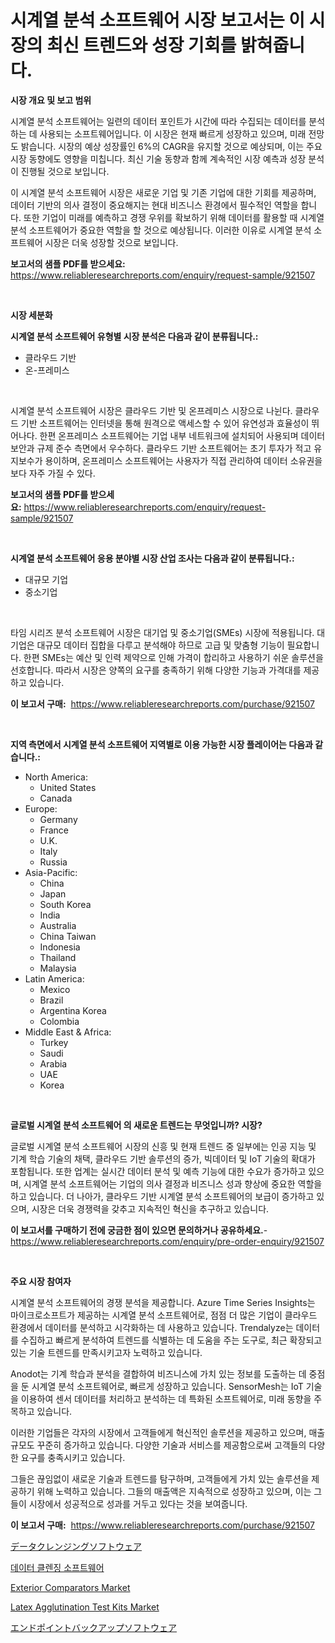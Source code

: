 <p><h1>시계열 분석 소프트웨어 시장 보고서는 이 시장의 최신 트렌드와 성장 기회를 밝혀줍니다.</h1></p><p><strong>시장 개요 및 보고 범위</strong></p>
<p><p>시계열 분석 소프트웨어는 일련의 데이터 포인트가 시간에 따라 수집되는 데이터를 분석하는 데 사용되는 소프트웨어입니다. 이 시장은 현재 빠르게 성장하고 있으며, 미래 전망도 밝습니다. 시장의 예상 성장률인 6%의 CAGR을 유지할 것으로 예상되며, 이는 주요 시장 동향에도 영향을 미칩니다. 최신 기술 동향과 함께 계속적인 시장 예측과 성장 분석이 진행될 것으로 보입니다.</p><p>이 시계열 분석 소프트웨어 시장은 새로운 기업 및 기존 기업에 대한 기회를 제공하며, 데이터 기반의 의사 결정이 중요해지는 현대 비즈니스 환경에서 필수적인 역할을 합니다. 또한 기업이 미래를 예측하고 경쟁 우위를 확보하기 위해 데이터를 활용할 때 시계열 분석 소프트웨어가 중요한 역할을 할 것으로 예상됩니다. 이러한 이유로 시계열 분석 소프트웨어 시장은 더욱 성장할 것으로 보입니다.</p></p>
<p><strong>보고서의 샘플 PDF를 받으세요:</strong> <a href="https://www.reliableresearchreports.com/enquiry/request-sample/921507">https://www.reliableresearchreports.com/enquiry/request-sample/921507</a></p>
<p>&nbsp;</p>
<p><strong>시장 세분화</strong></p>
<p><strong>시계열 분석 소프트웨어 유형별 시장 분석은 다음과 같이 분류됩니다.:</strong></p>
<p><ul><li>클라우드 기반</li><li>온-프레미스</li></ul></p>
<p>&nbsp;</p>
<p><p>시계열 분석 소프트웨어 시장은 클라우드 기반 및 온프레미스 시장으로 나뉜다. 클라우드 기반 소프트웨어는 인터넷을 통해 원격으로 액세스할 수 있어 유연성과 효율성이 뛰어나다. 한편 온프레미스 소프트웨어는 기업 내부 네트워크에 설치되어 사용되며 데이터 보안과 규제 준수 측면에서 우수하다. 클라우드 기반 소프트웨어는 초기 투자가 적고 유지보수가 용이하며, 온프레미스 소프트웨어는 사용자가 직접 관리하여 데이터 소유권을 보다 자주 가질 수 있다.</p></p>
<p><strong>보고서의 샘플 PDF를 받으세요:</strong>&nbsp;<a href="https://www.reliableresearchreports.com/enquiry/request-sample/921507">https://www.reliableresearchreports.com/enquiry/request-sample/921507</a></p>
<p>&nbsp;</p>
<p><strong> 시계열 분석 소프트웨어 응용 분야별 시장 산업 조사는 다음과 같이 분류됩니다.:</strong></p>
<p><ul><li>대규모 기업</li><li>중소기업</li></ul></p>
<p>&nbsp;</p>
<p><p>타임 시리즈 분석 소프트웨어 시장은 대기업 및 중소기업(SMEs) 시장에 적용됩니다. 대기업은 대규모 데이터 집합을 다루고 분석해야 하므로 고급 및 맞춤형 기능이 필요합니다. 한편 SMEs는 예산 및 인력 제약으로 인해 가격이 합리하고 사용하기 쉬운 솔루션을 선호합니다. 따라서 시장은 양쪽의 요구를 충족하기 위해 다양한 기능과 가격대를 제공하고 있습니다.</p></p>
<p><strong>이 보고서 구매:</strong>&nbsp; <a href="https://www.reliableresearchreports.com/purchase/921507">https://www.reliableresearchreports.com/purchase/921507</a></p>
<p>&nbsp;</p>
<p><strong>지역 측면에서 시계열 분석 소프트웨어 지역별로 이용 가능한 시장 플레이어는 다음과 같습니다.:</strong></p>
<p><ul>
    <li>
        North America:
        <ul>
            <li>United States</li>
            <li>Canada</li>
        </ul>
    </li>
    <li>
        Europe:
        <ul>
            <li>Germany</li>
            <li>France</li>
            <li>U.K.</li>
            <li>Italy</li>
            <li>Russia</li>
        </ul>
    </li>
    <li>
        Asia-Pacific:
        <ul>
            <li>China</li>
            <li>Japan</li>
            <li>South Korea</li>
            <li>India</li>
            <li>Australia</li>
            <li>China Taiwan</li>
            <li>Indonesia</li>
            <li>Thailand</li>
            <li>Malaysia</li>
        </ul>
    </li>
    <li>
        Latin America:
        <ul>
            <li>Mexico</li>
            <li>Brazil</li>
            <li>Argentina Korea</li>
            <li>Colombia</li>
        </ul>
    </li>
    <li>
        Middle East & Africa:
        <ul>
            <li>Turkey</li>
            <li>Saudi</li>
            <li>Arabia</li>
            <li>UAE</li>
            <li>Korea</li>
        </ul>
    </li>
    </ul></p>
<p>&nbsp;</p>
<p><strong>글로벌 시계열 분석 소프트웨어 의 새로운 트렌드는 무엇입니까? 시장?</strong></p>
<p><p>글로벌 시계열 분석 소프트웨어 시장의 신흥 및 현재 트렌드 중 일부에는 인공 지능 및 기계 학습 기술의 채택, 클라우드 기반 솔루션의 증가, 빅데이터 및 IoT 기술의 확대가 포함됩니다. 또한 업계는 실시간 데이터 분석 및 예측 기능에 대한 수요가 증가하고 있으며, 시계열 분석 소프트웨어는 기업의 의사 결정과 비즈니스 성과 향상에 중요한 역할을 하고 있습니다. 더 나아가, 클라우드 기반 시계열 분석 소프트웨어의 보급이 증가하고 있으며, 시장은 더욱 경쟁력을 갖추고 지속적인 혁신을 추구하고 있습니다.</p></p>
<p><strong>이 보고서를 구매하기 전에 궁금한 점이 있으면 문의하거나 공유하세요.</strong>- <a href="https://www.reliableresearchreports.com/enquiry/pre-order-enquiry/921507">https://www.reliableresearchreports.com/enquiry/pre-order-enquiry/921507</a></p>
<p>&nbsp;</p>
<p><strong>주요 시장 참여자</strong></p>
<p><p>시계열 분석 소프트웨어의 경쟁 분석을 제공합니다. Azure Time Series Insights는 마이크로소프트가 제공하는 시계열 분석 소프트웨어로, 점점 더 많은 기업이 클라우드 환경에서 데이터를 분석하고 시각화하는 데 사용하고 있습니다. Trendalyze는 데이터를 수집하고 빠르게 분석하여 트렌드를 식별하는 데 도움을 주는 도구로, 최근 확장되고 있는 기술 트렌드를 만족시키고자 노력하고 있습니다.</p><p>Anodot는 기계 학습과 분석을 결합하여 비즈니스에 가치 있는 정보를 도출하는 데 중점을 둔 시계열 분석 소프트웨어로, 빠르게 성장하고 있습니다. SensorMesh는 IoT 기술을 이용하여 센서 데이터를 처리하고 분석하는 데 특화된 소프트웨어로, 미래 동향을 주목하고 있습니다.</p><p>이러한 기업들은 각자의 시장에서 고객들에게 혁신적인 솔루션을 제공하고 있으며, 매출 규모도 꾸준히 증가하고 있습니다. 다양한 기술과 서비스를 제공함으로써 고객들의 다양한 요구를 충족시키고 있습니다.</p><p>그들은 끊임없이 새로운 기술과 트렌드를 탐구하며, 고객들에게 가치 있는 솔루션을 제공하기 위해 노력하고 있습니다. 그들의 매출액은 지속적으로 성장하고 있으며, 이는 그들이 시장에서 성공적으로 성과를 거두고 있다는 것을 보여줍니다.</p></p>
<p><strong>이 보고서 구매:</strong>&nbsp;&nbsp;<a href="https://www.reliableresearchreports.com/purchase/921507">https://www.reliableresearchreports.com/purchase/921507</a></p>
<p><p><a href="https://github.com/lababdou/Market-Research-Report-List-2/blob/main/5110744182204.md">データクレンジングソフトウェア</a></p><p><a href="https://github.com/laholand/Market-Research-Report-List-2/blob/main/4110107182199.md">데이터 클렌징 소프트웨어</a></p><p><a href="https://issuu.com/reportprime-2/docs/exterior-comparators-market-size-2030.pptx">Exterior Comparators Market</a></p><p><a href="https://github.com/lubmix/Market-Research-Report-List-1/blob/main/latex-agglutination-test-kits-market.md">Latex Agglutination Test Kits Market</a></p><p><a href="https://github.com/mohamedbakry57/Market-Research-Report-List-2/blob/main/2505594182203.md">エンドポイントバックアップソフトウェア</a></p></p>
